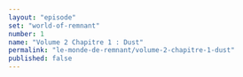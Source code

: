 ```yaml
---
layout: "episode"
set: "world-of-remnant"
number: 1
name: "Volume 2 Chapitre 1 : Dust"
permalink: "le-monde-de-remnant/volume-2-chapitre-1-dust"
published: false
---
```

